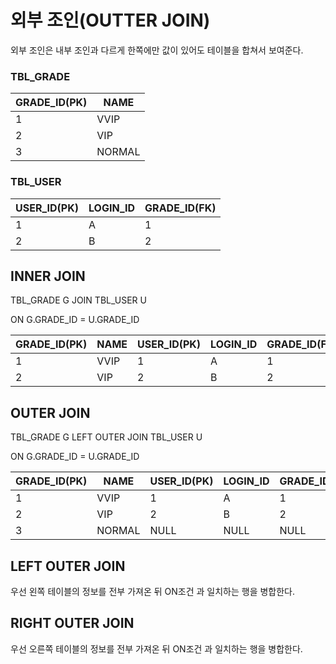 # 외부 조인(OUTTER JOIN)
외부 조인은 내부 조인과 다르게 한쪽에만 값이 있어도 테이블을 합쳐서 보여준다.


### TBL_GRADE 
| GRADE_ID(PK) | NAME |
|----|----|
|1|VVIP|
|2|VIP|
|3|NORMAL|

### TBL_USER
|USER_ID(PK)|LOGIN_ID|GRADE_ID(FK)|
|----|----|----|
|1|A|1|
|2|B|2|


## INNER JOIN
  TBL_GRADE G JOIN TBL_USER U
  
  ON G.GRADE_ID = U.GRADE_ID

|GRADE_ID(PK)|NAME|USER_ID(PK)|LOGIN_ID|GRADE_ID(FK)|
|----|----|----|----|----|
|1|VVIP|1|A|1|
|2|VIP|2|B|2|


## OUTER JOIN
  TBL_GRADE G LEFT OUTER JOIN TBL_USER U
  
  ON G.GRADE_ID = U.GRADE_ID
  
|GRADE_ID(PK)|NAME|USER_ID(PK)|LOGIN_ID|GRADE_ID(FK)|
|----|----|----|----|----|
|1|VVIP|1|A|1|
|2|VIP|2|B|2|
|3|NORMAL|NULL|NULL|NULL|

## LEFT OUTER JOIN
우선 왼쪽 테이블의 정보를 전부 가져온 뒤 ON조건 과 일치하는 행을 병합한다.

## RIGHT OUTER JOIN
우선 오른쪽 테이블의 정보를 전부 가져온 뒤 ON조건 과 일치하는 행을 병합한다.


























